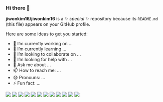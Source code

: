 ### Hi there 👋


**jiwonkim16/jiwonkim16** is a ✨ _special_ ✨ repository because its `README.md` (this file) appears on your GitHub profile.

Here are some ideas to get you started:

- 🔭 I’m currently working on ...
- 🌱 I’m currently learning ...
- 👯 I’m looking to collaborate on ...
- 🤔 I’m looking for help with ...
- 💬 Ask me about ...
- 📫 How to reach me: ...
- 😄 Pronouns: ...
- ⚡ Fun fact: ...

<img src="https://img.shields.io/badge/TypeScript-3178C6?style=flat&logo=TypeScript&logoColor=white"/>
<img src="https://img.shields.io/badge/React-61DAFB?style=flat&logo=React&logoColor=white"/>
<img src="https://img.shields.io/badge/Next.js-000000?style=flat&logo=Next.js&logoColor=white"/>
<img src="https://img.shields.io/badge/JavaScript-F7DF1E?style=flat&logo=JavaScript&logoColor=white"/>
<img src="https://img.shields.io/badge/Tailwind-06B6D4?style=flat&logo=Tailwind CSS&logoColor=white"/>
<img src="https://img.shields.io/badge/ReactQuery-FF4154?style=flat&logo=React Query&logoColor=white"/>
<img src="https://img.shields.io/badge/Git-F05032?style=flat&logo=Git&logoColor=white"/>
<img src="https://img.shields.io/badge/Recoil-3578E5?style=flat&logo=Recoil&logoColor=white"/>
<img src="https://img.shields.io/badge/Vite-646CFF?style=flat&logo=Vite&logoColor=white"/>
<img src="https://img.shields.io/badge/Socket.io-010101?style=flat&logo=Socket.io&logoColor=white"/>
<img src="https://img.shields.io/badge/Axios-5A29E4?style=flat&logo=Axios&logoColor=white"/>
<img src="https://img.shields.io/badge/Vercel-000000?style=flat&logo=Vercel&logoColor=white"/>
